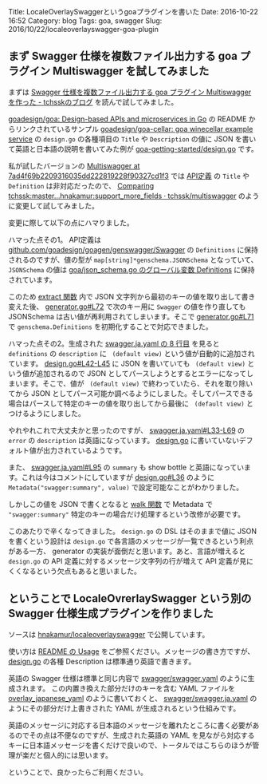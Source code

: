 Title: LocaleOverlaySwaggerというgoaプラグインを書いた
Date: 2016-10-22 16:52
Category: blog
Tags: goa, swagger
Slug: 2016/10/22/localeoverlayswagger-goa-plugin

## まず Swagger 仕様を複数ファイル出力する goa プラグイン Multiswagger を試してみました

まずは [Swagger 仕様を複数ファイル出力する goa プラグイン Multiswagger を作った - tchsskのブログ](http://tchssk.hatenablog.com/entry/2016/10/18/122215) を読んで試してみました。

[goadesign/goa: Design-based APIs and microservices in Go](https://github.com/goadesign/goa/) の README からリンクされているサンプル [goadesign/goa-cellar: goa winecellar example service](https://github.com/goadesign/goa-cellar) の `design.go` の各種項目の `Title` や `Description` の値に JSON を書いて英語と日本語の説明を書いてみた例が [goa-getting-started/design.go](https://github.com/hnakamur/goa-getting-started/blob/use_multiswagger/design/design.go) です。　

私が試したバージョンの [Multiswagger at 7ad4f69b2209316035dd222819228f90327cd1f3](https://github.com/tchssk/multiswagger/tree/7ad4f69b2209316035dd222819228f90327cd1f3) では [API定義](https://github.com/hnakamur/goa-getting-started/blob/4bef7925510700d8797831f3bb665eb87c8ca6b9/design/design.go#L8-L19) の `Title` や `Definition` は非対応だったので、 [Comparing tchssk:master...hnakamur:support_more_fields · tchssk/multiswagger](https://github.com/tchssk/multiswagger/compare/master...hnakamur:support_more_fields) のように変更して試してみました。

変更に際して以下の点にハマりました。

ハマった点その1。 API定義は [github.com/goadesign/goagen/genswagger/Swagger](https://godoc.org/github.com/goadesign/goa/goagen/gen_swagger#Swagger) の `Definitions` に保持されるのですが、値の型が `map[string]*genschema.JSONSchema` となっていて、 `JSONSchema` の値は [goa/json_schema.go のグローバル変数 Definitions](https://github.com/goadesign/goa/blob/4d19425396efa86b61d97c3cda0b00ec21f103f7/goagen/gen_schema/json_schema.go#L100) に保持されています。

このため [extract 関数](https://github.com/hnakamur/multiswagger/blob/ec57ee4e1b17d0b13091e0b3d17649796967ed64/generator.go#L142-L173) 内で JSON 文字列から最初のキーの値を取り出して書き変えた後、 [generator.go#L72](https://github.com/hnakamur/multiswagger/blob/ec57ee4e1b17d0b13091e0b3d17649796967ed64/generator.go#L72) で次のキー用に `Swagger` の値を作り直しても JSONSchema は古い値が再利用されてしまいます。そこで [generator.go#L71](https://github.com/hnakamur/multiswagger/blob/ec57ee4e1b17d0b13091e0b3d17649796967ed64/generator.go#L71) で `genschema.Definitions` を初期化することで対応できました。

ハマった点その2。生成された [swagger.ja.yaml の 8 行目](https://github.com/hnakamur/goa-getting-started/blob/4bef7925510700d8797831f3bb665eb87c8ca6b9/swagger/swagger.ja.yaml#L8)  を見ると `definitions` の `description` に ` (default view)` という値が自動的に追加されています。  [design.go#L42-L45](https://github.com/hnakamur/goa-getting-started/blob/4bef7925510700d8797831f3bb665eb87c8ca6b9/design/design.go#L42-L45) に JSON を書いていても ` (default view)` という値が追加されるので JSON としてパースしようとするとエラーになってしまいます。そこで、値が ` (default view)` で終わっていたら、それを取り除いてから JSON としてパース可能か調べるようにしました。そしてパースできる場合はパースして特定のキーの値を取り出してから最後に ` (default view)` とつけるようにしました。

やれやれこれで大丈夫かと思ったのですが、 [swagger.ja.yaml#L33-L69](https://github.com/hnakamur/goa-getting-started/blob/4bef7925510700d8797831f3bb665eb87c8ca6b9/swagger/swagger.ja.yaml#L33-L69) の `error` の `description` は英語になっています。 [design.go](https://github.com/hnakamur/goa-getting-started/blob/4bef7925510700d8797831f3bb665eb87c8ca6b9/design/design.go) に書いていないデフォルト値が出力されているようです。

また、 [swagger.ja.yaml#L95](https://github.com/hnakamur/goa-getting-started/blob/4bef7925510700d8797831f3bb665eb87c8ca6b9/swagger/swagger.ja.yaml#L95) の `summary` も show bottle と英語になっています。これは今はコメントにしていますが [design.go#L36](https://github.com/hnakamur/goa-getting-started/blob/4bef7925510700d8797831f3bb665eb87c8ca6b9/design/design.go#L36) のように `Metadata("swagger:summary", value)` で設定可能なことがわかりました。

しかしこの値を JSON で書くとなると [walk 関数](https://github.com/hnakamur/multiswagger/blob/ec57ee4e1b17d0b13091e0b3d17649796967ed64/generator.go#L175-L253) で Metadata で `"swagger:summary"` 特定のキーの場合だけ処理するという改修が必要です。

このあたりで辛くなってきました。 `design.go` の DSL はそのままで値に JSON を書くという設計は `design.go` で各言語のメッセージが一覧できるという利点がある一方、 generator の実装が面倒だと思います。あと、言語が増えると `design.go` の API 定義に対するメッセージ文字列の行が増えて API 定義が見にくくなるという欠点もあると思いました。


## ということで LocaleOvrerlaySwagger という別の Swagger 仕様生成プラグインを作りました

ソースは [hnakamur/localeoverlayswagger](https://github.com/hnakamur/localeoverlayswagger) で公開しています。

使い方は [README の Usage](https://github.com/hnakamur/localeoverlayswagger#usage) をご参照ください。メッセージの書き方ですが、 [design.go](https://github.com/hnakamur/goa-getting-started/blob/overlay_japanese_yaml/design/design.go) の各種 Description は標準通り英語で書きます。

英語の Swagger 仕様は標準と同じ内容で [swagger/swagger.yaml](https://github.com/hnakamur/goa-getting-started/blob/overlay_japanese_yaml/swagger/swagger.yaml) のように生成されます。 この内置き換えた部分だけのキーを含む YAML ファイルを [overlay_japanese_yaml](https://github.com/hnakamur/goa-getting-started/blob/overlay_japanese_yaml/locales/ja.yaml) のように書いておくと、 [swagger/swagger.ja.yaml](https://github.com/hnakamur/goa-getting-started/blob/overlay_japanese_yaml/swagger/swagger.ja.yaml) のようにその部分だけ上書きされた YAML が生成されるという仕組みです。

英語のメッセージに対応する日本語のメッセージを離れたところに書く必要があるのでその点は不便なのですが、生成された英語の YAML を見ながら対応するキーに日本語メッセージを書くだけで良いので、トータルではこちらのほうが管理が楽だと個人的には思います。

ということで、良かったらご利用ください。
